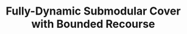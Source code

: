 ---
title: "Fully-Dynamic Submodular Cover with Bounded Recourse"
collection: publications
coauthors: 'Anupam Gupta'
permalink: /publication/6_fdsc
venue: 'FOCS 2020'
paperurl: 'https://arxiv.org/abs/2009.00800'
---